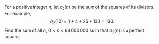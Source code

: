 For a positive integer $n$, let $\sigma_2(n)$ be the sum of the squares of its divisors. For example,
$$\sigma_2(10) = 1 + 4 + 25 + 100 = 130.$$
Find the sum of all $n$, $0 \lt n \lt 64\,000\,000$ such that $\sigma_2(n)$ is a perfect square.